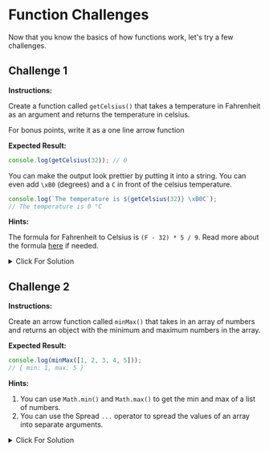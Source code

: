# Function Challenges

Now that you know the basics of how functions work, let's try a few challenges.

## Challenge 1

**Instructions:**

Create a function called `getCelsius()` that takes a temperature in Fahrenheit as an argument and returns the temperature in celsius.

For bonus points, write it as a one line arrow function

**Expected Result:**

```JavaScript
console.log(getCelsius(32)); // 0
```

You can make the output look prettier by putting it into a string. You can even add `\xB0` (degrees) and a `C` in front of the celsius temperature.

```JavaScript
console.log(`The temperature is ${getCelsius(32)} \xB0C`);
// The temperature is 0 °C
```

**Hints:**

The formula for Fahrenheit to Celsius is `(F - 32) * 5 / 9`. Read more about the formula [here](https://www.cuemath.com/fahrenheit-to-celsius-formula/) if needed.

<details>
  <summary>Click For Solution</summary>
  



</details>


## Challenge 2

**Instructions:**

Create an arrow function called `minMax()` that takes in an array of numbers and returns an object with the minimum and maximum numbers in the array.

**Expected Result:**

```JavaScript
console.log(minMax([1, 2, 3, 4, 5]));
// { min: 1, max: 5 }
````

**Hints:**

1.  You can use `Math.min()` and `Math.max()` to get the min and max of a list of numbers.
2.  You can use the Spread `...` operator to spread the values of an array into separate arguments.

<details>
  <summary>Click For Solution</summary>
  







## Challenge 3

Create an IIFE (Immediately Invoked Function Expression) that takes in the length and width of a rectangle outputs it to the console in a message as soon as the page loads.

**Expected Result:**

```JavaScript
// On page load
The area of a rectangle with a length of 10 and a width of 5 is 50.
````

**Hints:**

1.  The area of a rectangle is `length * width`. These should get passed into the IIFE as arguments.
2.  You do not have to return anything from this function, just log to the console.

<details>
  <summary>Click For Solution</summary>
  
  
  
